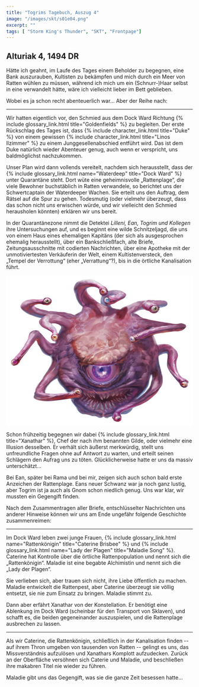 ```yaml
---
title: "Togrims Tagebuch, Auszug 4"
image: "/images/skt/s01e04.png"
excerpt: ""
tags: [ "Storm King's Thunder", "SKT", "Frontpage"]
---
```


## Alturiak 4, 1494 DR

Hätte ich geahnt, im Laufe des Tages einem Beholder zu begegnen, eine Bank
auszurauben, Kultisten zu bekämpfen und mich durch ein Meer von Ratten wühlen
zu müssen, während ich mich um ein (Schnurr-)Haar selbst in eine verwandelt
hätte, wäre ich vielleicht lieber im Bett geblieben.

Wobei es ja schon recht abenteuerlich war... Aber der Reihe nach:

---

Wir hatten eigentlich vor, den Schmied aus dem Dock Ward Richtung {% include
glossary_link.html title="Goldenfields" %} zu begleiten. Der erste Rückschlag
des Tages ist, dass {% include character_link.html title="Duke" %} von einem
gewissen {% include character_link.html title="Linos Ilzimmer" %} zu einem
Junggesellenabschied entführt wird. Das ist dem Duke natürlich wieder
Abenteuer genug, auch wenn er verspricht, uns baldmöglichst nachzukommen.

Unser Plan wird dann vollends vereitelt, nachdem sich herausstellt, dass der
{% include glossary_link.html name="Waterdeep" title="Dock Ward" %} unter Quarantäne steht. Dort
wüte eine geheimnisvolle „Rattenplage“, die viele Bewohner buchstäblich in
Ratten verwandele, so berichtet uns der Schwertcaptain der Waterdeeper
Wachen. Sie erteilt uns den Auftrag, dem Rätsel auf die Spur zu gehen.
Todesmutig (oder vielmehr überzeugt, dass das schon nicht *uns* erwischen würde,
und wir vielleicht den Schmied herausholen könnten) erklären wir uns bereit.

In der Quarantänezone nimmt die Detektei _Lilleni, Ean, Togrim und Kollegen_ ihre
Untersuchungen auf, und es beginnt eine wilde Schnitzeljagd, die uns von einem
Haus eines ehemaligen Kapitäns (der sich als ausgesprochen ehemalig
herausstellt), über ein Bankschließfach, alte Briefe, Zeitungsausschnitte mit
codierten Nachrichten, über eine Apotheke mit der unmotiviertesten Verkäuferin
der Welt, einem Kultistenversteck, den „Tempel der Verrottung“ (eher
„Verrattung“?), bis in die örtliche Kanalisation führt.

<img src='/images/skt/beholder.jpg' class="auto" />

Schon frühzeitig begegnen wir dabei {% include glossary_link.html
title="Xanathar" %}, Chef der nach ihm benannten Gilde, oder vielmehr eine Illusion desselben.
Er verhält sich äußerst merkwürdig, stellt uns unfreundliche Fragen ohne auf
Antwort zu warten, und erteilt seinen Schlägern den Aufrag uns zu töten.
Glücklicherweise hatte er uns da massiv unterschätzt...

Bei Ean, später bei Rama und bei mir, zeigen sich auch schon bald erste Anzeichen
der Rattenplage. Eans neuer Schwanz war ja noch ganz lustig, aber Togrim ist
ja auch als Gnom schon niedlich genug. Uns war klar, wir mussten ein Gegengift
finden.

Nach dem Zusammentragen aller Briefe, entschlüsselter Nachrichten uns anderer
Hinweise können wir uns am Ende ungefähr folgende Geschichte zusammenreimen:

---

Im Dock Ward leben zwei junge Frauen, {% include glossary_link.html
name="Rattenkönigin" title="Caterine Brisbee" %} und {% include
glossary_link.html name="Lady der Plagen" title="Maladie Song" %}. Caterine hat
Kontrolle über die örtliche Rattenpopulation und nennt sich die „Rattenkönigin“.
Maladie ist eine begabte Alchimistin und nennt sich die „Lady der Plagen“.

Sie verlieben sich, aber trauen sich nicht, ihre Liebe öffentlich zu machen.
Maladie entwickelt die Rattenpest, aber Caterine überzeugt sie völlig entsetzt,
sie nie zum Einsatz zu bringen. Maladie stimmt zu.

Dann aber erfährt Xanathar von der Konstellation. Er benötigt eine
Ablenkung im Dock Ward (scheinbar für den Transport von Sklaven), und schafft
es, die beiden gegeneinander auszuspielen, und die Rattenplage ausbrechen zu
lassen.

---

Als wir Caterine, die Rattenkönigin, schließlich in der Kanalisation finden --
auf ihrem Thron umgeben von tausenden von Ratten -- gelingt es uns, das
Missverständnis aufzulösen und Xanathars Komplott aufzudecken. Zurück an der
Oberfläche versöhnen sich Caterie und Maladie, und beschließen ihre makabren
Titel nie wieder zu führen.

Maladie gibt uns das Gegengift, was sie die ganze Zeit besessen hatte...

